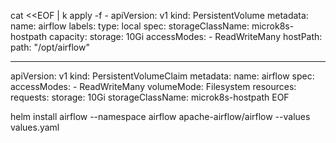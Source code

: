 cat <<EOF | k apply -f -
apiVersion: v1
kind: PersistentVolume
metadata:
  name: airflow
  labels:
    type: local
spec:
  storageClassName: microk8s-hostpath
  capacity:
    storage: 10Gi
  accessModes:
    - ReadWriteMany
  hostPath:
    path: "/opt/airflow"

---

apiVersion: v1
kind: PersistentVolumeClaim
metadata:
  name: airflow
spec:
  accessModes:
    - ReadWriteMany
  volumeMode: Filesystem
  resources:
    requests:
      storage: 10Gi
  storageClassName: microk8s-hostpath
EOF

helm install airflow --namespace airflow apache-airflow/airflow --values values.yaml

